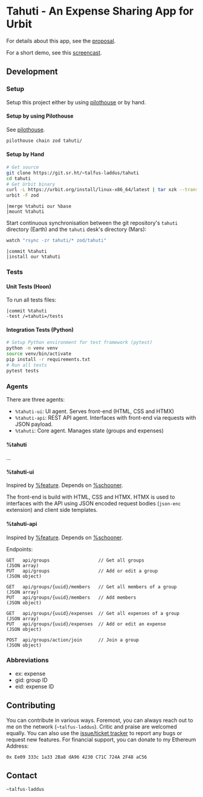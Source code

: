# Tahuti - An Expense Sharing App for Urbit

For details about this app, see the [proposal](./proposal.md).

For a short demo, see this [screencast](https://console.minio.mutualisten.de/api/v1/buckets/public/objects/download?preview=true&prefix=c2NyZWVuLm1wNA==&version_id=null).

## Development

### Setup

Setup this project either by using [pilothouse](https://git.sr.ht/~talfus-laddus/pilothouse) or by hand.

#### Setup by using Pilothouse

See [pilothouse](https://git.sr.ht/~talfus-laddus/pilothouse).

```bash
pilothouse chain zod tahuti/
```

#### Setup by Hand

```bash
# Get source
git clone https://git.sr.ht/~talfus-laddus/tahuti
cd tahuti
# Get Urbit binary
curl -L https://urbit.org/install/linux-x86_64/latest | tar xzk --transform='s/.*/urbit/g'
urbit -F zod
```

```dojo
|merge %tahuti our %base
|mount %tahuti
```

Start continuous synchronisation between the git repository's `tahuti` directory (Earth) and the `tahuti` desk's directory (Mars):

```bash
watch "rsync -zr tahuti/* zod/tahuti"
```

```dojo
|commit %tahuti
|install our %tahuti
```

### Tests

#### Unit Tests (Hoon)

To run all tests files:

```dojo
|commit %tahuti
-test /=tahuti=/tests
```

#### Integration Tests (Python)

```bash
# Setup Python environment for test framework (pytest)
python -m venv venv
source venv/bin/activate
pip install -r requirements.txt
# Run all tests
pytest tests
```


### Agents

There are three agents:

- `%tahuti-ui`: UI agent. Serves front-end (HTML, CSS and HTMX)
- `%tahuti-api`: REST API agent. Interfaces with front-end via requests with JSON payload.
- `%tahuti`: Core agent. Manages state (groups and expenses)

#### %tahuti

...

#### %tahuti-ui

Inspired by [%feature](https://developers.urbit.org/guides/additional/app-workbook/feature).
Depends on [%schooner](https://github.com/dalten-collective/boat).

The front-end is build with HTML, CSS and HTMX.
HTMX is used to interfaces with the API using JSON encoded request bodies (`json-enc` extension) and client side templates.

#### %tahuti-api

Inspired by [%feature](https://developers.urbit.org/guides/additional/app-workbook/feature).
Depends on [%schooner](https://github.com/dalten-collective/boat).

Endpoints:
```
GET   api/groups                  // Get all groups               (JSON array)
PUT   api/groups                  // Add or edit a group          (JSON object)

GET   api/groups/{uuid}/members   // Get all members of a group   (JSON array)
PUT   api/groups/{uuid}/members   // Add members                  (JSON object)

GET   api/groups/{uuid}/expenses  // Get all expenses of a group  (JSON array)
PUT   api/groups/{uuid}/expenses  // Add or edit an expense       (JSON object)

POST  api/groups/action/join      // Join a group                 (JSON object)
```


### Abbreviations

- ex: expense
- gid: group ID
- eid: expense ID


## Contributing

You can contribute in various ways. Foremost, you can always reach out
to me on the network (`~talfus-laddus`). Critic and praise are welcomed
equally. You can also use the [issue/ticket
tracker](https://todo.sr.ht/~talfus-laddus/tahuti) to report any bugs or
request new features.
For financial support, you can donate to my Ethereum Address:

`0x Ee09 333c 1a33 2Ba8 dA96 4230 C71C 724A 2F48 aC56`

## Contact

`~talfus-laddus`
